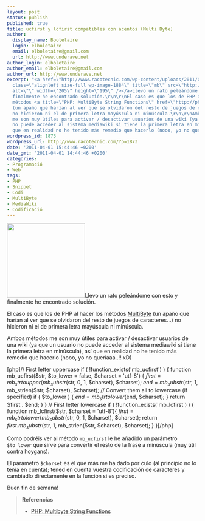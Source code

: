 ```yaml
---
layout: post
status: publish
published: true
title: ucfirst y lcfirst compatibles con acentos (Multi Byte)
author:
  display_name: Booletaire
  login: elboletaire
  email: elboletaire@gmail.com
  url: http://www.underave.net
author_login: elboletaire
author_email: elboletaire@gmail.com
author_url: http://www.underave.net
excerpt: "<a href=\"http://www.racotecnic.com/wp-content/uploads/2011/04/mb1.png\"><img
  class=\"alignleft size-full wp-image-1884\" title=\"mb\" src=\"http://www.racotecnic.com/wp-content/uploads/2011/04/mb1.png\"
  alt=\"\" width=\"205\" height=\"195\" /></a>Llevo un rato peleándome con esto y
  finalmente he encontrado solución.\r\n\r\nEl caso es que los de PHP al hacer los
  métodos <a title=\"PHP: MultiByte String Functions\" href=\"http://php.net/manual/en/ref.mbstring.php\">MultiByte</a>
  (un apaño que harían al ver que se olvidaron del resto de juegos de caracteres...)
  no hicieron ni el de primera letra mayúscula ni minúscula.\r\n\r\nAmbos métodos
  me son muy útiles para activar / desactivar usuarios de una wiki (ya que un usuario
  no puede acceder al sistema mediawiki si tiene la primera letra en minúscula), así
  que en realidad no he tenido más remedio que hacerlo (nooo, yo no queríaaa..!! xD)"
wordpress_id: 1873
wordpress_url: http://www.racotecnic.com/?p=1873
date: '2011-04-01 15:44:46 +0200'
date_gmt: '2011-04-01 14:44:46 +0200'
categories:
- Programació
- Web
tags:
- PHP
- Snippet
- Codi
- MultiByte
- MediaWiki
- Codificació
---
```


<a href="http://www.racotecnic.com/wp-content/uploads/2011/04/mb1.png"><img class="alignleft size-full wp-image-1884" title="mb" src="http://www.racotecnic.com/wp-content/uploads/2011/04/mb1.png" alt="" width="205" height="195" /></a>Llevo un rato peleándome con esto y finalmente he encontrado solución.

El caso es que los de PHP al hacer los métodos <a title="PHP: MultiByte String Functions" href="http://php.net/manual/en/ref.mbstring.php">MultiByte</a> (un apaño que harían al ver que se olvidaron del resto de juegos de caracteres...) no hicieron ni el de primera letra mayúscula ni minúscula.

Ambos métodos me son muy útiles para activar / desactivar usuarios de una wiki (ya que un usuario no puede acceder al sistema mediawiki si tiene la primera letra en minúscula), así que en realidad no he tenido más remedio que hacerlo (nooo, yo no queríaaa..!! xD)<a id="more"></a><a id="more-1873"></a>

[php]// First letter uppercase
if ( !function_exists('mb_ucfirst') ) {
	function mb_ucfirst($str, $to_lower = false, $charset = 'utf-8')
	{
		$first = mb_strtoupper(mb_substr($str, 0, 1, $charset), $charset);
		$end = mb_substr($str, 1, mb_strlen($str, $charset), $charset);
		// Convert them all to lowercase (if specified)
		if ( $to_lower ) {
			$end = mb_strtolower($end, $charset);
		}
		return $first . $end;
	}
}
// First letter lowercase
if ( !function_exists('mb_lcfirst') ) {
	function mb_lcfirst($str, $charset = 'utf-8'){
		$first = mb_strtolower(mb_substr($str, 0, 1, $charset), $charset);
		return $first . mb_substr($str, 1, mb_strlen($str, $charset), $charset);
	}
}[/php]

Como podréis ver al método `mb_ucfirst` le he añadido un parámetro `$to_lower` que sirve para convertir el resto de la frase a minúscula (muy útil contra hoygans).

El parámetro `$charset` es el que más me ha dado por culo (al principio no lo tenía en cuenta); tened en cuenta vuestra codificación de caracteres y cambiadlo directamente en la función si es preciso.

Buen fin de semana!
<blockquote>
<strong>Referencias</strong>

<ul>
<li><a title="php.net" href="http://php.net/manual/en/ref.mbstring.php">PHP: Multibyte String Functions</a></li>

<a title="php.net" href="http://php.net/manual/en/ref.mbstring.php"> </a></ul>

<a title="php.net" href="http://php.net/manual/en/ref.mbstring.php"> </a></blockquote>

